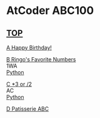 # AtCoder ABC100  

## [TOP](https://atcoder.jp/contests/abc100)  

[A Happy Birthday!](https://atcoder.jp/contests/abc100/tasks/abc100_a)   

[](https://atcoder.jp/contests/abc100/submissions/)  

[B Ringo's Favorite Numbers](https://atcoder.jp/contests/abc100/tasks/abc100_b)   
1WA  
[Python](https://atcoder.jp/contests/abc100/submissions/15730273)  

[C *3 or /2](https://atcoder.jp/contests/abc100/tasks/abc100_c)   
AC  
[Python](https://atcoder.jp/contests/abc100/submissions/15729819)  

[D Patisserie ABC](https://atcoder.jp/contests/abc100/tasks/abc100_d)   

[](https://atcoder.jp/contests/abc100/submissions/)  

